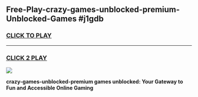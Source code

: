 
## Free-Play-crazy-games-unblocked-premium-Unblocked-Games #j1gdb
<h3>
<a href="https://news.freeplayer.one?title=crazy-games-unblocked-premium&ref=8M">CLICK TO PLAY</a></h3>
<hr>

<h3>
<a href="https://news.freeplayer.one?title=crazy-games-unblocked-premium&ref=8M">CLICK 2 PLAY</a>
  
</h3>

<a href="https://news.freeplayer.one?title=crazy-games-unblocked-premium&ref=8M"><img src="https://clearcache.store/games.png"></a>


**crazy-games-unblocked-premium games unblocked: Your Gateway to Fun and Accessible Online Gaming**
